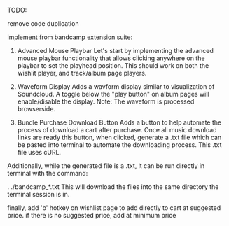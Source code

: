 TODO:

remove code duplication

implement from bandcamp extension suite:

1. Advanced Mouse Playbar
Let's start by implementing the advanced mouse playbar functionality that allows clicking anywhere on the playbar to set the playhead position.  This should work on both the wishlit player, and track/album page players.

2. Waveform Display
Adds a wavform display similar to visualization of Soundcloud. A toggle below the "play button" on album pages will enable/disable the display. Note: The waveform is processed browserside.

3. Bundle Purchase Download Button
Adds a button to help automate the process of download a cart after purchase. Once all music download links are ready this button, when clicked, generate a .txt file which can be pasted into terminal to automate the downloading process. This .txt file uses cURL.

Additionally, while the generated file is a .txt, it can be run directly in terminal with the command:

. ./bandcamp_*.txt
This will download the files into the same directory the terminal session is in.

finally,
add 'b' hotkey on wishlist page to add directly to cart at suggested price.  if there is no suggested price, add at minimum price